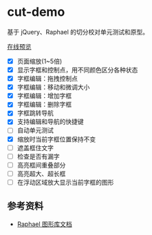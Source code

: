 # cut-demo

基于 jQuery、Raphael 的切分校对单元测试和原型。

[在线预览](http://ggbstudy.top/cut/)

- [x] 页面缩放(1~5倍)
- [x] 显示字框和控制点，用不同颜色区分各种状态
- [x] 字框编辑：拖拽控制点
- [x] 字框编辑：移动和微调大小
- [x] 字框编辑：增加字框
- [x] 字框编辑：删除字框
- [x] 字框跳转导航
- [x] 支持编辑和导航的快捷键
- [ ] 自动单元测试
- [x] 缩放时当前字框位置保持不变
- [ ] 遮盖框住文字
- [ ] 检查是否有漏字
- [ ] 高亮框间重叠部分
- [ ] 高亮超大、超长框
- [ ] 在浮动区域放大显示当前字框的图形

## 参考资料

- [Raphael 图形库文档](http://dmitrybaranovskiy.github.io/raphael/reference.html)
